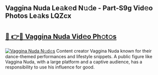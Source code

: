 ## Vaggina Nuda Le𝚊k𝚎d N𝚞𝚍e - Part-S9g Vid𝚎o Photos Le𝚊ks LQZcx

# <h2><a href="http://fbdbf7l.evod.top/?m=Vaggina+Nuda">🔗 👉🔴 Vaggina Nuda Vid𝚎o Ph𝚘t𝚘s</a></h2>

[![Vaggina Nuda N𝚞d𝚎s](https://i.imgur.com/8V9OHl7.gif)](http://fbdbf7l.evod.top/?m=Vaggina+Nuda)
Content creator Vaggina Nuda known for their dance-themed performances and lifestyle snippets. A public figure like Vaggina Nuda, with a large platform and a captive audience, has a responsibility to use his influence for good. 
